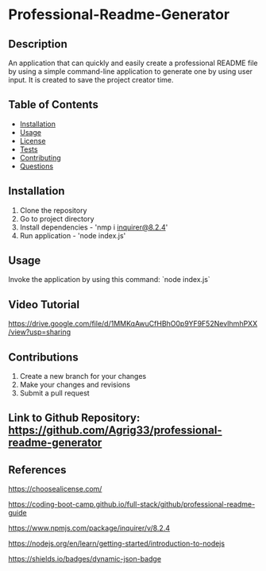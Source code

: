 # Professional-Readme-Generator

## Description
An application that can quickly and easily create a professional README file by using a simple command-line application to generate one by using user input. It is created to save the project creator time.

## Table of Contents

  - [Installation](#installation)
  - [Usage](#usage)
  - [License](#license)
  - [Tests](#tests)
  - [Contributing](#contributing)
  - [Questions](#questions)

## Installation

  1. Clone the repository 
  2. Go to project directory 
  3. Install dependencies - 'nmp i inquirer@8.2.4'
  4. Run application - 'node index.js'

## Usage

Invoke the application by using this command: \`node index.js\`

## Video Tutorial
https://drive.google.com/file/d/1MMKqAwuCfHBhO0p9YF9F52NevIhmhPXX/view?usp=sharing


## Contributions

1. Create a new branch for your changes
2. Make your changes and revisions
3. Submit a pull request


## Link to Github Repository: https://github.com/Agrig33/professional-readme-generator

## References

https://choosealicense.com/

https://coding-boot-camp.github.io/full-stack/github/professional-readme-guide

https://www.npmjs.com/package/inquirer/v/8.2.4

https://nodejs.org/en/learn/getting-started/introduction-to-nodejs

https://shields.io/badges/dynamic-json-badge